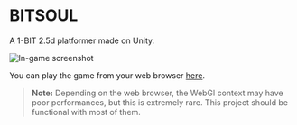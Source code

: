 # BITSOUL

A 1-BIT 2.5d platformer made on Unity.

![In-game screenshot](./screenshot.png)

You can play the game from your web browser [here](https://vegasword.itch.io/bitsoul).

> **Note:** Depending on the web browser, the WebGl context may have poor performances, but this is extremely rare. This project should be functional with most of them.
